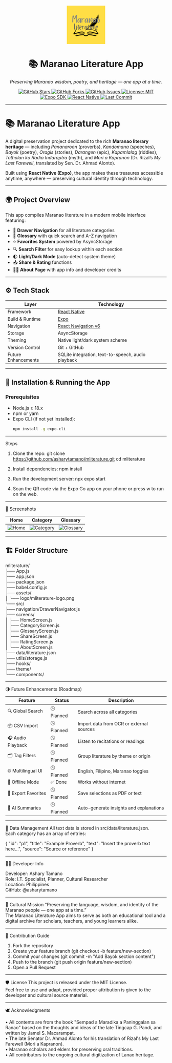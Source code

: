 <p align="center">
  <img src="assets/logo/mliterature-logo.png" alt="Maranao Literature Logo" width="120" />
</p>

<h1 align="center">📚 Maranao Literature App</h1>

<p align="center">
  <i>Preserving Maranao wisdom, poetry, and heritage — one app at a time.</i>
</p>

<p align="center">
  <a href="https://github.com/asharytamano/mliterature/stargazers">
    <img src="https://img.shields.io/github/stars/asharytamano/mliterature?color=FFD700&style=for-the-badge" alt="GitHub Stars">
  </a>
  <a href="https://github.com/asharytamano/mliterature/network/members">
    <img src="https://img.shields.io/github/forks/asharytamano/mliterature?color=20B2AA&style=for-the-badge" alt="GitHub Forks">
  </a>
  <a href="https://github.com/asharytamano/mliterature/issues">
    <img src="https://img.shields.io/github/issues/asharytamano/mliterature?color=DC143C&style=for-the-badge" alt="GitHub Issues">
  </a>
  <a href="https://github.com/asharytamano/mliterature/blob/main/LICENSE">
    <img src="https://img.shields.io/badge/License-MIT-blue?style=for-the-badge" alt="License: MIT">
  </a>
  <a href="https://expo.dev">
    <img src="https://img.shields.io/badge/Expo-51.0.0-000020?style=for-the-badge&logo=expo&logoColor=white" alt="Expo SDK">
  </a>
  <a href="https://reactnative.dev/">
    <img src="https://img.shields.io/badge/React_Native-v0.76-61DAFB?style=for-the-badge&logo=react&logoColor=white" alt="React Native">
  </a>
  <a href="https://github.com/asharytamano/mliterature/commits/main">
    <img src="https://img.shields.io/github/last-commit/asharytamano/mliterature?color=orange&style=for-the-badge" alt="Last Commit">
  </a>
</p>

---

# 📚 Maranao Literature App

A digital preservation project dedicated to the rich **Maranao literary heritage** — including *Pananaroon* (proverbs), *Kandomana* (speeches), *Bayok* (poetry), *Oragis* (stories), *Darangen* (epic), *Kapamlalag* (riddles), *Totholan ko Radia Indaraptra* (myth), and *Mori a Kapranon* (Dr. Rizal’s *My Last Farewell*, translated by Sen. Dr. Ahmad Alonto).

Built using **React Native (Expo)**, the app makes these treasures accessible anytime, anywhere — preserving cultural identity through technology.

---

## 🌍 **Project Overview**

This app compiles Maranao literature in a modern mobile interface featuring:

- 🧭 **Drawer Navigation** for all literature categories  
- 📖 **Glossary** with quick search and A–Z navigation  
- ⭐ **Favorites System** powered by AsyncStorage  
- 🔍 **Search Filter** for easy lookup within each section  
- 🌓 **Light/Dark Mode** (auto-detect system theme)  
- 📤 **Share & Rating** functions  
- 🧑‍💻 **About Page** with app info and developer credits  

---

## ⚙️ **Tech Stack**

| Layer | Technology |
|-------|-------------|
| Framework | [React Native](https://reactnative.dev/) |
| Build & Runtime | [Expo](https://expo.dev/) |
| Navigation | [React Navigation v6](https://reactnavigation.org/) |
| Storage | AsyncStorage |
| Theming | Native light/dark system scheme |
| Version Control | Git + GitHub |
| Future Enhancements | SQLite integration, text-to-speech, audio playback |

---

## 🚀 **Installation & Running the App**

### Prerequisites
- Node.js ≥ 18.x  
- npm or yarn  
- Expo CLI (if not yet installed):  
  ```bash
  npm install -g expo-cli

---

Steps

1. Clone the repo:
git clone https://github.com/asharytamano/mliterature.git
cd mliterature

2. Install dependencies:
npm install

3. Run the development server:
npx expo start

4. Scan the QR code via the Expo Go app on your phone or press w to run on the web.

---

📱 Screenshots

| Home                             | Category                                 | Glossary                                 |
| -------------------------------- | ---------------------------------------- | ---------------------------------------- |
| ![Home](assets/screens/home.png) | ![Category](assets/screens/category.png) | ![Glossary](assets/screens/glossary.png) |

---

## 🏗️ **Folder Structure**

mliterature/  
├── App.js  
├── app.json  
├── package.json  
├── babel.config.js  
├── assets/  
│ └── logo/mliterature-logo.png  
└── src/  
├── navigation/DrawerNavigator.js  
├── screens/  
│ ├── HomeScreen.js  
│ ├── CategoryScreen.js  
│ ├── GlossaryScreen.js  
│ ├── ShareScreen.js  
│ ├── RatingScreen.js  
│ └── AboutScreen.js  
├── data/literature.json  
├── utils/storage.js  
├── hooks/  
├── theme/  
└── components/  

---

🌗 Future Enhancements (Roadmap)

| Feature             | Status     | Description                              |
| ------------------- | ---------- | ---------------------------------------- |
| 🔍 Global Search    | 🕓 Planned | Search across all categories             |
| 📦 CSV Import       | 🕓 Planned | Import data from OCR or external sources |
| 🎧 Audio Playback   | 🕓 Planned | Listen to recitations or readings        |
| 🗂️ Tag Filters     | 🕓 Planned | Group literature by theme or origin      |
| 🌐 Multilingual UI  | 🕓 Planned | English, Filipino, Maranao toggles       |
| 🕋 Offline Mode     | ✅ Done     | Works without internet                   |
| 📜 Export Favorites | 🕓 Planned | Save selections as PDF or text           |
| 🧠 AI Summaries     | 🕓 Planned | Auto-generate insights and explanations  |

---

💾 Data Management
All text data is stored in src/data/literature.json.<br>
Each category has an array of entries:

{
  "id": "p1",
  "title": "Example Proverb",
  "text": "Insert the proverb text here...",
  "source": "Source or reference"
}

---

🧑‍💻 Developer Info

Developer: Ashary Tamano<br>
Role: I.T. Specialist, Planner, Cultural Researcher<br>
Location: Philippines<br>
GitHub: @asharytamano<br>

---

🕌 Cultural Mission
“Preserving the language, wisdom, and identity of the Maranao people — one app at a time.”<br>
The Maranao Literature App aims to serve as both an educational tool and a digital archive for scholars, teachers, and young learners alike.

---

🧩 Contribution Guide

1. Fork the repository
2. Create your feature branch (git checkout -b feature/new-section)
3. Commit your changes (git commit -m "Add Bayok section content")
4. Push to the branch (git push origin feature/new-section)
5. Open a Pull Request

---

🛡️ License
This project is released under the MIT License.<br>
Feel free to use and adapt, provided proper attribution is given to the developer and cultural source material.

---

🕊️ Acknowledgments

• All contents are from the book "Sempad a Maradika a Paninggalan sa Ranao" based on the thoughts and ideas of the late Tingcap G. Pandi, and written by Jamel S. Macarampat.<br>
• The late Senator Dr. Ahmad Alonto for his translation of Rizal's My Last Farewell (Mori a Kapranon).<br>
• Maranao scholars and elders for preserving oral traditions.<br>
• All contributors to the ongoing cultural digitization of Lanao heritage.<br>

